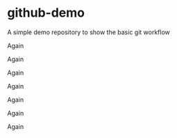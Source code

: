 # github-demo
A simple demo repository to show the basic git workflow

Again

Again

Again

Again

Again

Again

Again